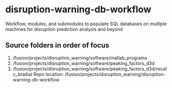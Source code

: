 # disruption-warning-db-workflow
Workflow, modules, and submodules to populate SQL databases on multiple machines for disruption prediction analysis and beyond

## Source folders in order of focus
1. /fusion/projects/disruption_warning/software/matlab_programs
2. /fusion/projects/disruption_warning/software/peaking_factors_d3d
3. /fusion/projects/disruption_warning/software/peaking_factors_d3d/recalc_bradial
Repo location: /fusion/projects/disruption_warning/disruption-warning-db-workflow


